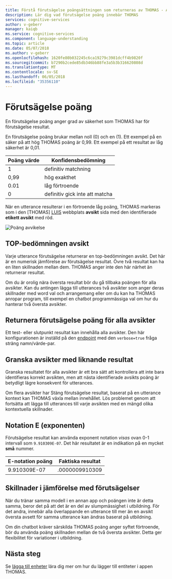 ```yaml
---
title: Förstå förutsägelse poängsättningen som returneras av THOMAS - Azure | Microsoft Docs
description: Lär dig vad förutsägelse poäng innebär THOMAS
services: cognitive-services
author: v-geberr
manager: kaiqb
ms.service: cognitive-services
ms.component: language-understanding
ms.topic: article
ms.date: 05/07/2018
ms.author: v-geberr
ms.openlocfilehash: 1620fe80b032245c6ca19279c3981dcff4b9820f
ms.sourcegitcommit: b7290b2cede85db346bb88fe3a5b3b316620808d
ms.translationtype: MT
ms.contentlocale: sv-SE
ms.lasthandoff: 06/05/2018
ms.locfileid: "35356110"
---
```

# <a name="prediction-score"></a>Förutsägelse poäng
En förutsägelse poäng anger grad av säkerhet som THOMAS har för förutsägelse resultat. 

En förutsägelse poäng brukar mellan noll (0) och en (1). Ett exempel på en säker på att hög THOMAS poäng är 0,99. Ett exempel på ett resultat av låg säkerhet är 0,01. 

|Poäng värde|Konfidensbedömning|
|--|--|
|1|definitiv matchning|
|0,99|hög exakthet|
|0.01|låg förtroende|
|0|definitiv gick inte att matcha|

När en utterance resulterar i en förtroende låg poäng, THOMAS markeras som i den [THOMAS] [ LUIS] webbplats **avsikt** sida med den identifierade **etikett avsikt**  med röd. 

![Poäng avvikelse](./media/luis-concept-score/score-discrepancy.png)

## <a name="top-scoring-intent"></a>TOP-bedömningen avsikt
Varje utterance förutsägelse returnerar en top-bedömningen avsikt. Det här är en numerisk jämförelse av förutsägelse resultat. Övre två resultat kan ha en liten skillnaden mellan dem. THOMAS anger inte den här närhet än returnerar resultat.  

Om du är orolig nära översta resultat bör du gå tillbaka poängen för alla avsikter. Kan du antingen lägga till utterances två avsikter som anger deras skillnader med word val och arrangemang eller om du kan ha THOMAS anropar program, till exempel en chatbot programmässiga val om hur du hanterar två översta avsikter. 

## <a name="return-prediction-score-for-all-intents"></a>Returnera förutsägelse poäng för alla avsikter
Ett test- eller slutpunkt resultat kan innehålla alla avsikter. Den här konfigurationen är inställd på den [endpoint](https://aka.ms/v1-endpoint-api-docs) med den `verbose=true` fråga sträng namn/värde-par. 

## <a name="review-intents-with-similar-scores"></a>Granska avsikter med liknande resultat
Granska resultatet för alla avsikter är ett bra sätt att kontrollera att inte bara identifieras korrekt avsikten, men att nästa identifierade avsikts poäng är betydligt lägre konsekvent för utterances. 

Om flera avsikter har Stäng förutsägelse resultat, baserat på en utterance kontext kan THOMAS växla mellan innehållet. Lös problemet genom att fortsätta att lägga till utterances till varje avsikten med en mängd olika kontextuella skillnader.   

## <a name="e-exponent-notation"></a>Notation E (exponenten)

Förutsägelse resultat kan använda exponent notation *visas* ovan 0-1 intervall som `9.910309E-07`. Det här resultatet är en indikation på en mycket **små** nummer.

|E-notation poäng |Faktiska resultat|
|--|--|
|9.910309E-07|.0000009910309|

## <a name="differences-with-predictions"></a>Skillnader i jämförelse med förutsägelser
När du tränar samma modell i en annan app och poängen inte är detta samma, beror det på att det är en del av slumpmässighet i utbildning. För det andra, innebär alla överlappande en utterance till mer än en avsikt översta avsett för samma utterance kan ändras baserat på utbildning.

Om din chatbot kräver särskilda THOMAS poäng anger syftet förtroende, bör du använda poäng skillnaden mellan de två översta avsikter. Detta ger flexibilitet för variationer i utbildning. 

## <a name="next-steps"></a>Nästa steg

Se [lägga till enheter](luis-how-to-add-entities.md) lära dig mer om hur du lägger till entiteter i appen THOMAS.

[LUIS]:luis-reference-regions.md